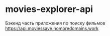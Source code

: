 # movies-explorer-api
Бэкенд часть приложения по поиску фильмов
https://api.moviessave.nomoredomains.work
